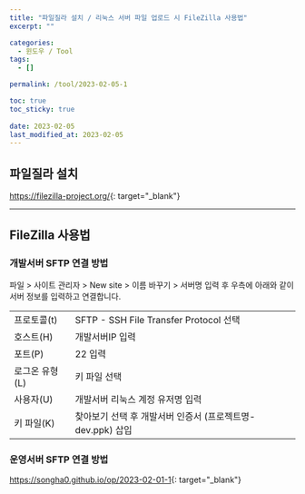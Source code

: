 ```yaml
---
title: "파일질라 설치 / 리눅스 서버 파일 업로드 시 FileZilla 사용법"
excerpt: ""

categories:
  - 윈도우 / Tool
tags:
  - []

permalink: /tool/2023-02-05-1

toc: true
toc_sticky: true
 
date: 2023-02-05
last_modified_at: 2023-02-05
---
```


## 파일질라 설치

<https://filezilla-project.org/>{: target="_blank"}

---

## FileZilla 사용법

### 개발서버 SFTP 연결 방법
파일 > 사이트 관리자 > New site > 이름 바꾸기 > 서버명 입력 후 우측에 아래와 같이 서버 정보를 입력하고 연결합니다.
<table class="table_2_left">
  <tbody>
    <tr>
      <td>프로토콜(t)</td>
      <td>SFTP - SSH File Transfer Protocol 선택</td>
    </tr>
    <tr>
      <td>호스트(H)</td>
      <td>개발서버IP 입력</td>
    </tr>
    <tr>
      <td>포트(P)</td>
      <td>22 입력</td>
    </tr>
    <tr>
      <td>로그온 유형(L)</td>
      <td>키 파일 선택</td>
    </tr>
    <tr>
      <td>사용자(U)</td>
      <td>개발서버 리눅스 계정 유저명 입력</td>
    </tr>
    <tr>
      <td>키 파일(K)</td>
      <td>찾아보기 선택 후 개발서버 인증서 (프로젝트명-dev.ppk) 삽입</td>
    </tr>
  </tbody>
</table>

### 운영서버 SFTP 연결 방법
<https://songha0.github.io/op/2023-02-01-1>{: target="_blank"}
